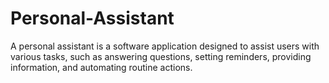 # Personal-Assistant
A personal assistant is a software application designed to assist users with various tasks, such as answering questions, setting reminders, providing information, and automating routine actions.
